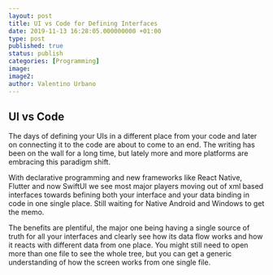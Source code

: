 ```yaml
---
layout: post
title: UI vs Code for Defining Interfaces
date: 2019-11-13 16:28:05.000000000 +01:00
type: post
published: true
status: publish
categories: [Programming]
image:
image2:
author: Valentino Urbano
---
```


## UI vs Code

The days of defining your UIs in a different place from your code and later on connecting it to the code are about to come to an end. The writing has been on the wall for a long time, but lately more and more platforms are embracing this paradigm shift.

With declarative programming and new frameworks like React Native, Flutter and now SwiftUI we see most major players moving out of xml based interfaces towards befining both your interface and your data binding in code in one single place. Still waiting for Native Android and Windows to get the memo.

The benefits are plentiful, the major one being having a single source of truth for all your interfaces and clearly see how its data flow works and how it reacts with different data from one place. You might still need to open more than one file to see the whole tree, but you can get a generic understanding of how the screen works from one single file.
